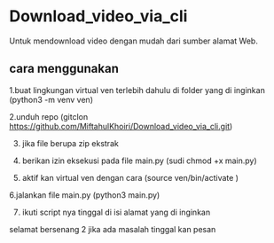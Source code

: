 # Download_video_via_cli

Untuk mendownload video dengan mudah dari sumber alamat Web.

## cara menggunakan
 
1.buat lingkungan virtual ven terlebih dahulu  di folder yang di inginkan (python3 -m venv ven)

2.unduh repo (gitclon https://github.com/MiftahulKhoiri/Download_video_via_cli.git)

3. jika file berupa zip ekstrak

4. berikan izin eksekusi pada file main.py (sudi chmod +x main.py)

5. aktif kan virtual ven dengan cara (source ven/bin/activate )

6.jalankan file main.py (python3 main.py)

7. ikuti script nya tinggal di isi alamat yang di inginkan 

selamat bersenang 2 jika ada masalah tinggal kan pesan
